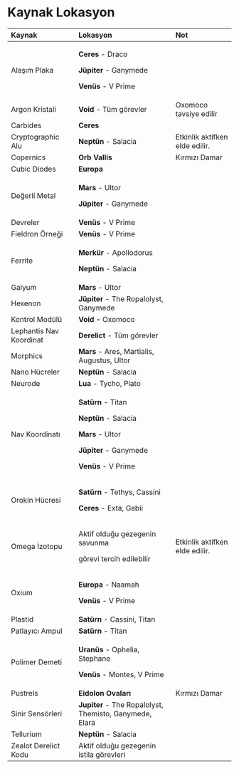 # Kaynak Lokasyon

<table>
  <thead>
    <tr>
      <th style="text-align:left">Kaynak</th>
      <th style="text-align:left">Lokasyon</th>
      <th style="text-align:left">Not</th>
    </tr>
  </thead>
  <tbody>
    <tr>
      <td style="text-align:left">Ala&#x15F;&#x131;m Plaka</td>
      <td style="text-align:left">
        <p><b>Ceres</b> - Draco</p>
        <p><b>J&#xFC;piter </b>- Ganymede</p>
        <p><b>Ven&#xFC;s</b> - V Prime</p>
      </td>
      <td style="text-align:left"></td>
    </tr>
    <tr>
      <td style="text-align:left">Argon Kristali</td>
      <td style="text-align:left"><b>Void</b> - T&#xFC;m g&#xF6;revler</td>
      <td style="text-align:left">Oxomoco tavsiye edilir</td>
    </tr>
    <tr>
      <td style="text-align:left">Carbides</td>
      <td style="text-align:left"><b>Ceres</b>
      </td>
      <td style="text-align:left"></td>
    </tr>
    <tr>
      <td style="text-align:left">Cryptographic Alu</td>
      <td style="text-align:left"><b>Nept&#xFC;n</b> - Salacia</td>
      <td style="text-align:left">Etkinlik aktifken elde edilir.</td>
    </tr>
    <tr>
      <td style="text-align:left">Copernics</td>
      <td style="text-align:left"><b>Orb Vallis</b>
      </td>
      <td style="text-align:left">K&#x131;rm&#x131;z&#x131; Damar</td>
    </tr>
    <tr>
      <td style="text-align:left">Cubic Diodes</td>
      <td style="text-align:left"><b>Europa</b>
      </td>
      <td style="text-align:left"></td>
    </tr>
    <tr>
      <td style="text-align:left">De&#x11F;erli Metal</td>
      <td style="text-align:left">
        <p><b>Mars</b> - Ultor</p>
        <p><b>J&#xFC;piter</b> - Ganymede</p>
      </td>
      <td style="text-align:left"></td>
    </tr>
    <tr>
      <td style="text-align:left">Devreler</td>
      <td style="text-align:left"><b>Ven&#xFC;s</b> - V Prime</td>
      <td style="text-align:left"></td>
    </tr>
    <tr>
      <td style="text-align:left">Fieldron &#xD6;rne&#x11F;i</td>
      <td style="text-align:left"><b>Ven&#xFC;s</b> - V Prime</td>
      <td style="text-align:left"></td>
    </tr>
    <tr>
      <td style="text-align:left">Ferrite</td>
      <td style="text-align:left">
        <p><b>Merk&#xFC;r</b> - Apollodorus</p>
        <p><b>Nept&#xFC;n</b> - Salacia</p>
      </td>
      <td style="text-align:left"></td>
    </tr>
    <tr>
      <td style="text-align:left">Galyum</td>
      <td style="text-align:left"><b>Mars</b> - Ultor</td>
      <td style="text-align:left"></td>
    </tr>
    <tr>
      <td style="text-align:left">Hexenon</td>
      <td style="text-align:left"><b>J&#xFC;piter</b> - The Ropalolyst, Ganymede</td>
      <td style="text-align:left"></td>
    </tr>
    <tr>
      <td style="text-align:left">Kontrol Mod&#xFC;l&#xFC;</td>
      <td style="text-align:left"><b>Void - </b>Oxomoco</td>
      <td style="text-align:left"></td>
    </tr>
    <tr>
      <td style="text-align:left">Lephantis Nav Koordinat</td>
      <td style="text-align:left"><b>Derelict</b> - T&#xFC;m g&#xF6;revler</td>
      <td style="text-align:left"></td>
    </tr>
    <tr>
      <td style="text-align:left">Morphics</td>
      <td style="text-align:left"><b>Mars</b> - Ares, Martialis, Augustus, Ultor</td>
      <td style="text-align:left"></td>
    </tr>
    <tr>
      <td style="text-align:left">Nano H&#xFC;creler</td>
      <td style="text-align:left"><b>Nept&#xFC;n</b> - Salacia</td>
      <td style="text-align:left"></td>
    </tr>
    <tr>
      <td style="text-align:left">Neurode</td>
      <td style="text-align:left"><b>Lua</b> - Tycho, Plato</td>
      <td style="text-align:left"></td>
    </tr>
    <tr>
      <td style="text-align:left">Nav Koordinat&#x131;</td>
      <td style="text-align:left">
        <p><b>Sat&#xFC;rn</b> - Titan</p>
        <p><b>Nept&#xFC;n</b> - Salacia</p>
        <p><b>Mars</b> - Ultor</p>
        <p><b>J&#xFC;piter</b> - Ganymede</p>
        <p><b>Ven&#xFC;s</b> - V Prime</p>
      </td>
      <td style="text-align:left"></td>
    </tr>
    <tr>
      <td style="text-align:left">Orokin H&#xFC;cresi</td>
      <td style="text-align:left">
        <p><b>Sat&#xFC;rn</b> - Tethys, Cassini</p>
        <p><b>Ceres</b> - Exta, Gabii</p>
      </td>
      <td style="text-align:left"></td>
    </tr>
    <tr>
      <td style="text-align:left">Omega &#x130;zotopu</td>
      <td style="text-align:left">
        <p>Aktif oldu&#x11F;u gezegenin savunma</p>
        <p>g&#xF6;revi tercih edilebilir</p>
      </td>
      <td style="text-align:left">Etkinlik aktifken elde edilir.</td>
    </tr>
    <tr>
      <td style="text-align:left">Oxium</td>
      <td style="text-align:left">
        <p><b>Europa</b> - Naamah</p>
        <p><b>Ven&#xFC;s</b> - V Prime</p>
      </td>
      <td style="text-align:left"></td>
    </tr>
    <tr>
      <td style="text-align:left">Plastid</td>
      <td style="text-align:left"><b>Sat&#xFC;rn</b> - Cassini, Titan</td>
      <td style="text-align:left"></td>
    </tr>
    <tr>
      <td style="text-align:left">Patlay&#x131;c&#x131; Ampul</td>
      <td style="text-align:left"><b>Sat&#xFC;rn</b> - Titan</td>
      <td style="text-align:left"></td>
    </tr>
    <tr>
      <td style="text-align:left">Polimer Demeti</td>
      <td style="text-align:left">
        <p><b>Uran&#xFC;s</b> - Ophelia, Stephane</p>
        <p><b>Ven&#xFC;s</b> - Montes, V Prime</p>
      </td>
      <td style="text-align:left"></td>
    </tr>
    <tr>
      <td style="text-align:left">Pustrels</td>
      <td style="text-align:left"><b>Eidolon Ovalar&#x131;</b>
      </td>
      <td style="text-align:left">K&#x131;rm&#x131;z&#x131; Damar</td>
    </tr>
    <tr>
      <td style="text-align:left">Sinir Sens&#xF6;rleri</td>
      <td style="text-align:left"><b>Jupiter</b> - The Ropalolyst, Themisto, Ganymede, Elara</td>
      <td style="text-align:left"></td>
    </tr>
    <tr>
      <td style="text-align:left">Tellurium</td>
      <td style="text-align:left"><b>Nept&#xFC;n</b> - Salacia</td>
      <td style="text-align:left"></td>
    </tr>
    <tr>
      <td style="text-align:left">Zealot Derelict Kodu</td>
      <td style="text-align:left">Aktif oldu&#x11F;u gezegenin istila g&#xF6;revleri</td>
      <td style="text-align:left"></td>
    </tr>
  </tbody>
</table>